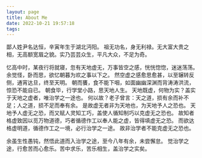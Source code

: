```yaml
---
layout: page
title: About Me
date: 2022-10-21 19:57:18
tags:
---
```


鄙人姓尹名达恒，辛寅年生于湖北沔阳。
祖无功名，身无利禄。无大富大贵之相，无高额宽眉之貌。实乃芸芸众生，平凡大众，不足为奇。

忆高中时，某夜行将就寝，忽有天地虚无，万事皆空之感，恍恍惚惚，迷迷荡荡。
余觉怪，卧而思，欲忆朝暮为欢之事以下之。
然空虚之感愈思愈甚，以至辗转反侧，通宵达旦，终至天明。
朝而饔，食不能下咽，如面幽幽深渊而背涛涛洪流，惊恐不能自已。
朝食毕，行学堂小路，思天地人生。
天地既虚，何物为实？盖实于天地之虚者，唯治学之一途也。
何以故？老子曾言：天之道，损有余而补不足；人之道，损不足而奉有余。
是故虚无者非为天地也，为天地予人之恐也。
天地予人虚无之恐，而又赋人灵知工巧，盖使人循知制巧以克虚无之恐也。
故知者格虚致因以觅万物道德，巧者循德作工以奉人能之虚，皆得填虚无之恐。
而欲达格虚明道，循德作工之一境，必行治学之一途。
故非治学者不能克虚无之恐也。

余虽生性愚钝，然悟此道而入治学之途，至今八年有余，未尝懈怠。
觉治学之途，行愈苦而心愈乐。苦中求乐，苦乐相生，盖治学之实矣。